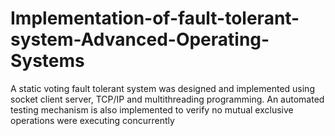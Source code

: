 

Implementation-of-fault-tolerant-system-Advanced-Operating-Systems
==================================================================
A static voting fault tolerant system was designed and implemented using socket client server, TCP/IP and multithreading programming. An automated testing mechanism is also implemented to verify no mutual exclusive operations were executing concurrently
